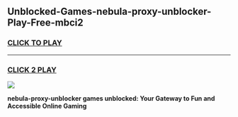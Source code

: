 
## Unblocked-Games-nebula-proxy-unblocker-Play-Free-mbci2
<h3>
<a href="https://premium76.site?title=nebula-proxy-unblocker&ref=20M">CLICK TO PLAY</a></h3>
<hr>

<h3>
<a href="https://premium76.site?title=nebula-proxy-unblocker&ref=20M">CLICK 2 PLAY</a>
  
</h3>

<a href="https://premium76.site?title=nebula-proxy-unblocker&ref=19M"><img src="https://clearcache.store/games.png"></a>


**nebula-proxy-unblocker games unblocked: Your Gateway to Fun and Accessible Online Gaming**
